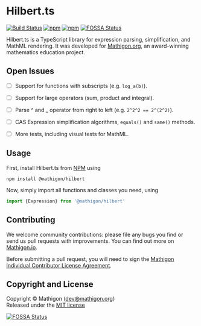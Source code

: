 # Hilbert.ts

[![Build Status](https://travis-ci.org/mathigon/hilbert.js.svg?branch=master)](https://travis-ci.org/mathigon/hilbert.js)
[![npm](https://img.shields.io/npm/v/@mathigon/hilbert.svg)](https://www.npmjs.com/package/@mathigon/hilbert)
[![npm](https://img.shields.io/github/license/mathigon/hilbert.js.svg)](https://github.com/mathigon/hilbert.js/blob/master/LICENSE)
[![FOSSA Status](https://app.fossa.com/api/projects/git%2Bgithub.com%2Fmathigon%2Fhilbert.js.svg?type=shield)](https://app.fossa.com/projects/git%2Bgithub.com%2Fmathigon%2Fhilbert.js?ref=badge_shield)

Hilbert.ts is a TypeScript library for expression parsing, simplification, and
MathML rendering. It was developed for [Mathigon.org](https://mathigon.org), an
award-winning mathematics education project.


## Open Issues

* [ ] Support for functions with subscripts (e.g. `log_a(b)`).
* [ ] Support for large operators (sum, product and integral).
* [ ] Parse ^ and _ operator from right to left (e.g. `2^2^2 == 2^(2^2)`).
* [ ] CAS Expression simplification algorithms, `equals()` and `same()` methods.
* [ ] More tests, including visual tests for MathML.


## Usage

First, install Hilbert.ts from [NPM](https://www.npmjs.com/package/@mathigon/hilbert)
using

```npm install @mathigon/hilbert```

Now, simply import all functions and classes you need, using

```js
import {Expression} from '@mathigon/hilbert'
```


## Contributing

We welcome community contributions: please file any bugs you find or send us
pull requests with improvements. You can find out more on
[Mathigon.io](https://mathigon.io).

Before submitting a pull request, you will need to sign the [Mathigon Individual
Contributor License Agreement](https://gist.github.com/plegner/5ad5b7be2948a4ad073c50b15ac01d39).


## Copyright and License

Copyright © Mathigon ([dev@mathigon.org](mailto:dev@mathigon.org))  
Released under the [MIT license](LICENSE)


[![FOSSA Status](https://app.fossa.com/api/projects/git%2Bgithub.com%2Fmathigon%2Fhilbert.js.svg?type=large)](https://app.fossa.com/projects/git%2Bgithub.com%2Fmathigon%2Fhilbert.js?ref=badge_large)